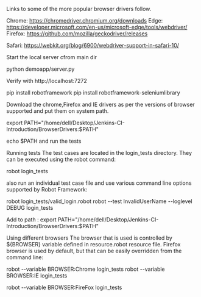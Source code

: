  
  


Links to some of the more popular browser drivers follow.

Chrome:	https://chromedriver.chromium.org/downloads
Edge:	https://developer.microsoft.com/en-us/microsoft-edge/tools/webdriver/
Firefox:	https://github.com/mozilla/geckodriver/releases

Safari:	https://webkit.org/blog/6900/webdriver-support-in-safari-10/

 
Start the local server cfrom main dir

 python demoapp/server.py

 Verify with http://localhost:7272


 pip install robotframework
 pip install robotframework-seleniumlibrary

  Download the chrome,Firefox and IE drivers as per the versions of browser supported and put them on system path.
 

  export PATH="/home/dell/Desktop/Jenkins-CI-Introduction/BrowserDrivers:$PATH"

   echo $PATH
 and run the tests
   


 Running tests
The test cases are located in the login_tests directory. They can be executed using the robot command:

 robot login_tests


also run an individual test case file and use various command line options supported by Robot Framework:

  robot login_tests/valid_login.robot
robot --test InvalidUserName --loglevel DEBUG login_tests

 Add to path : export PATH="/home/dell/Desktop/Jenkins-CI-Introduction/BrowserDrivers:$PATH"

Using different browsers
The browser that is used is controlled by ${BROWSER} variable defined in resource.robot resource file. Firefox browser is used by default, but that can be easily overridden from the command line:

robot --variable BROWSER:Chrome login_tests
robot --variable BROWSER:IE login_tests

robot --variable BROWSER:FireFox login_tests


